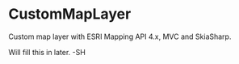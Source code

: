 # CustomMapLayer
Custom map layer with ESRI Mapping API 4.x, MVC and SkiaSharp.

Will fill this in later. -SH
